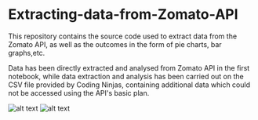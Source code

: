 # Extracting-data-from-Zomato-API
This repository contains the source code used to extract data from the Zomato API, as well as the outcomes in the form of pie charts, bar graphs,etc.

Data has been directly extracted and analysed from Zomato API in the first notebook, while data extraction and analysis has been carried out on the CSV file provided by Coding Ninjas, containing additional data which could not be accessed using the API's basic plan.



![alt text](https://b.zmtcdn.com/images/developers/api_icon3.png?output-format=webp)                       ![alt text](https://b.zmtcdn.com/images/developers/api_icon2.png?output-format=webp)
